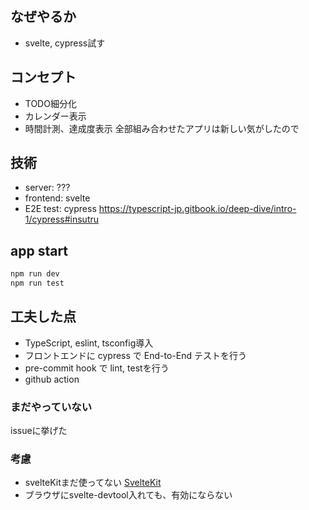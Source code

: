 ## なぜやるか
- svelte, cypress試す

## コンセプト
- TODO細分化
- カレンダー表示
- 時間計測、達成度表示
全部組み合わせたアプリは新しい気がしたので

## 技術
- server: ???
- frontend: svelte
- E2E test: cypress
https://typescript-jp.gitbook.io/deep-dive/intro-1/cypress#insutru

## app start
```sh
npm run dev
npm run test
```

## 工夫した点
- TypeScript, eslint, tsconfig導入
- フロントエンドに cypress で End-to-End テストを行う
- pre-commit hook で lint, testを行う
- github action


### まだやっていない
issueに挙げた

### 考慮
- svelteKitまだ使ってない
[SvelteKit](https://kit.svelte.dev)
- ブラウザにsvelte-devtool入れても、有効にならない

